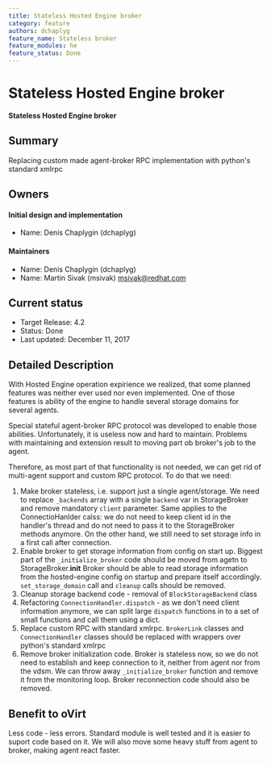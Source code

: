 ```yaml
---
title: Stateless Hosted Engine broker
category: feature
authors: dchaplyg
feature_name: Stateless broker
feature_modules: he
feature_status: Done
---
```


# Stateless Hosted Engine broker

**Stateless Hosted Engine broker**

## Summary

Replacing custom made agent-broker RPC implementation with python's standard xmlrpc

## Owners

#### Initial design and implementation

*   Name: Denis Chaplygin (dchaplyg)

#### Maintainers

*   Name: Denis Chaplygin (dchaplyg)
*   Name: Martin Sivak (msivak) msivak@redhat.com

## Current status

*   Target Release: 4.2
*   Status: Done
*   Last updated: December 11, 2017

## Detailed Description

With Hosted Engine operation expirience we realized, that some planned features was neither ever used nor even implemented. One of those features is ability of
the engine to handle several storage domains for several agents. 

Special stateful agent-broker RPC protocol was developed to enable those abilities. Unfortunately, it is useless now and hard to maintain. Problems with
maintaining and extension result to moving part ob broker's job to the agent.

Therefore, as most part of that functionality is not needed, we can get rid of multi-agent support and custom RPC protocol. To do that we need:

1. Make broker stateless, i.e. support just a single agent/storage. We need to replace `_backends` array with a single `backend` var in StorageBroker and remove mandatory `client` parameter. Same applies to the ConnectioHanlder calss: we do not need to keep client id in the handler's thread and do not need to pass it to the StorageBroker methods anymore. On the other hand, we still need to set storage info in a first call after connection.
2. Enable broker to get storage information from config on start up. Biggest part of the `_initialize_broker` code should be moved from agetn to StorageBroker.__init__ Broker should be able to read storage information from the hosted-engine config on startup and prepare itself accordingly. `set_storage_domain` call and `cleanup` calls should be removed.
3. Cleanup storage backend code - removal of `BlockStorageBackend` class
4. Refactoring `ConnectionHandler.dispatch` - as we don't need client information anymore, we can split large `dispatch` functions in to a set of small functions and call them using a dict.
5. Replace custom RPC with standard xmlrpc. `BrokerLink` classes and `ConnectionHandler` classes should be replaced with wrappers over python's standard xmlrpc
6. Remove broker initialization code. Broker is stateless now, so we do not need to establish and keep connection to it, neither from agent nor from the vdsm. We can throw away `_initialize_broker` function and remove it from the monitoring loop. Broker reconnection code should also be removed.

## Benefit to oVirt

Less code - less errors. Standard module is well tested and it is easier to suport code based on it. We will also move some heavy stuff from agent to broker, making agent react faster.

